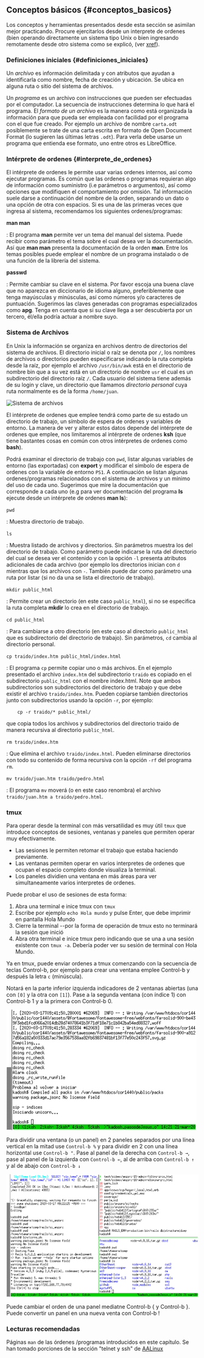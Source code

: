 ## Conceptos básicos {#conceptos_basicos}

Los conceptos y herramientas presentados desde esta sección se asimilan mejor
practicando.
Procure ejercitarlos desde un interprete de ordenes (bien operando
directamente un sistema tipo Unix o bien ingresando remotamente desde otro
sistema como se explicó, (ver [xref](#primer_uso_de_adJ)).

### Definiciones iniciales {#definiciones_iniciales}

Un *archivo* es información delimitada y con atributos que ayudan a
identificarla como nombre, fecha de creación y ubicación. Se ubica en alguna
ruta o sitio del sistema de archivos.

Un *programa* es un archivo con instrucciones que pueden ser efectuadas
por el computador.  La secuencia de instrucciones determina lo que hará el
programa.  El *formato de un archivo* es la manera como está organizada la
información para que pueda ser empleada con facilidad por el programa con el
que fue creado.  Por ejemplo un archivo de nombre `carta.odt` posiblemente
se trate de una carta escrita en formato de Open Document Format
(lo sugieren las últimas letras `.odt`).
Para verla debe usarse un programa que entienda ese formato, uno entre otros
es LibreOffice.

### Intérprete de ordenes {#interprete_de_ordenes}

El intérprete de ordenes le permite usar varias ordenes internos, así
como ejecutar programas.
Es común que las ordenes o programas requieran algo de información como
suministro (i.e parámetros o argumentos), así como opciones que modifiquen
el comportamiento por omisión.
Tal información suele darse a continuación del nombre de la orden, separando
un dato o una opción de otra con espacios. Si es una de las primeras veces
que ingresa al sistema, recomendamos los siguientes ordenes/programas:

**man man**

:   El programa **man** permite ver un tema del manual del sistema. Puede
recibir como parámetro el tema sobre el cual desea ver la documentación.
Así que **man man** presenta la documentación de la orden **man**.
Entre los temas posibles puede emplear el nombre de un programa instalado o
de una función de la librería del sistema.

**passwd**

: Permite cambiar su clave en el sistema. Por favor escoja una buena clave
que no aparezca en diccionario de idioma alguno, preferiblemente que tenga
mayúsculas y minúsculas, así como números y/o caracteres de puntuación.
Sugerimos las claves generadas con programas especializados como **apg**.
Tenga en cuenta que si su clave llega a ser descubierta por un tercero,
él/ella podría actuar a nombre suyo.

### Sistema de Archivos

En Unix la información se organiza en archivos dentro de directorios del
sistema de archivos.  El directorio inicial o raíz se denota por `/`, los
nombres de archivos o directorios pueden especificarse indicando la ruta
completa desde la raíz, por ejemplo el archivo `/usr/bin/awk` está en el
directorio de nombre bin que a su vez está en un directorio de nombre
`usr` el cual es un subdirectorio del directorio raíz `/`.
Cada usuario del sistema tiene además de su login y clave, un directorio que
llamamos *directorio personal* cuya ruta normalmente es de la forma
`/home/juan`.

![Sistema de archivos](img/arbol-archivos.png)

El intérprete de ordenes que emplee tendrá como parte de su estado un
directorio de trabajo, un símbolo de espera de ordenes y variables de entorno.
La manera de ver y alterar estos datos depende del intérprete de ordenes que
emplee, nos limitaremos al intérprete de ordenes **ksh** (que tiene bastantes
cosas en común con otros intérpretes de ordenes como **bash**).

Podrá examinar el directorio de trabajo con `pwd`, listar algunas
variables de entorno (las exportadas) con **export** y modificar el
símbolo de espera de ordenes con la variable de entorno `PS1`.
A continuación se listan algunas ordenes/programas relacionados con el
sistema de archivos y un mínimo del uso de cada uno. Sugerimos que mire la
documentación que corresponde a cada uno (e.g para ver documentación del
programa **ls** ejecute desde un intérprete de ordenes **man ls**):

`pwd`

: Muestra directorio de trabajo.

`ls`

: Muestra listado de archivos y directorios. Sin parámetros muestra los del
directorio de trabajo. Como parámetro puede indicarse la ruta del directorio
del cual se desea ver el contenido y con la opción `-l` presenta atributos
adicionales de cada archivo (por ejemplo los directorios inician con `d`
mientras que los archivos con `-`.  También puede dar como parámetro
una ruta por listar (si no da una se lista el directorio de trabajo).

`mkdir public_html`

: Permite crear un directorio (en este caso `public_html`), si no se
especifica la ruta completa **mkdir** lo crea en el directorio de trabajo.

`cd public_html`

: Para cambiarse a otro directorio (en este caso al directorio `public_html`
que es subdirectorio del directorio de trabajo). Sin parámetros, `cd`
cambia al directorio personal.

`cp traido/index.htm public_html/index.html`

: El programa `cp` permite copiar uno o más archivos. En el ejemplo
presentado el archivo `index.htm` del subdirectorio `traido` es copiado
en el subdirectorio `public_html` con el nombre index.html. Note que ambos
subdirectorios son subdirectorios del directorio  de trabajo y que debe
existir el archivo `traido/index.htm`. Pueden copiarse también directorios
junto con subdirectorios usando la opción `-r`, por ejemplo:
```
    cp -r traido/* public_html/
```
que copia todos los archivos y subdirectorios del directorio traido de manera recursiva al
directorio `public_html`.

`rm traido/index.htm`

: Que elimina el archivo `traido/index.html`. Pueden eliminarse
directorios con todo su contenido de forma recursiva con la opción
`-rf` del programa `rm`.

`mv traido/juan.htm traido/pedro.html`

: El programa `mv` moverá (o en este caso renombra) el archivo
`traido/juan.htm a traido/pedro.html`.

### tmux

Para operar desde la terminal con más versatilidad es muy útil `tmux`
que introduce conceptos de sesiones, ventanas y paneles que permiten operar
muy efectivamente.

* Las sesiones le permiten retomar el trabajo que estaba haciendo
  previamente.
* Las ventanas permiten operar en varios interpretes de ordenes que ocupan
  el espacio completo donde visualiza la terminal.
* Los paneles dividien una ventana en más áreas para ver simultaneamente
  varios interpretes de ordenes.

Puede probar el uso de sesiones de esta forma:

1. Abra una terminal e inice tmux con `tmux`
2. Escribe por ejemplo `echo Hola mundo` y pulse Enter, que debe imprimir en pantalla Hola Mundo
3. Cierre la terminal  --por la forma de operación de tmux esto no terminará la sesión que inició
4. Abra otra terminal e inice tmux pero indicando que se una a una sesión existente con `tmux -a`.  Debería poder ver su sesión de terminal con Hola Mundo.

Ya en tmux, puede enviar ordenes a tmux comenzando con la secuencia de teclas
Control-b, por ejemplo  para crear una ventana emplee Control-b y después
la letra `c` (minúscula).


Notará en la parte inferior izquierda indicadores de 2 ventanas
abiertas (una con `[0]` y la otra con `[1]`).
Pase a la segunda ventana (con índice 1) con Control-b 1 y a la primera
con Control-b 0.


![tmux con 6 ventanas. Visualizando la cuarta, con índice 3.](img/tmux-v.png)

Para dividir una ventana (o un panel) en 2 paneles separados por una línea
vertical en la mitad use `Control-b %` y para dividir en 2 con una línea
horizontal use `Control-b "`.  Pase al panel de la derecha con
`Control-b →`, pase al panel de la izquierda con `Control-b ←`,
al de arriba con `Control-b ↑` y al de abajo con `Control-b ↓`

![Ventana de tmux dividida en 3 paneles](img/tmux-p.png)

Puede cambiar el orden de una panel mediatne Control-b { y Control-b }.
Puede convertir un panel en una nueva venta con Control-b !


### Lecturas recomendadas

Páginas `man` de las órdenes /programas introducidos en este capítulo.
Se han tomado porciones de la sección "telnet y ssh" de [AALinux](#bibliografia)







